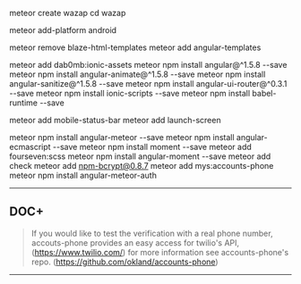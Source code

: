 
meteor create wazap
cd wazap

meteor add-platform android

meteor remove blaze-html-templates
meteor add angular-templates

meteor add dab0mb:ionic-assets
meteor npm install angular@^1.5.8 --save
meteor npm install angular-animate@^1.5.8 --save
meteor npm install angular-sanitize@^1.5.8 --save
meteor npm install angular-ui-router@^0.3.1 --save
meteor npm install ionic-scripts --save
meteor npm install babel-runtime --save

meteor add mobile-status-bar
meteor add launch-screen

meteor npm install angular-meteor --save
meteor npm install angular-ecmascript --save
meteor npm install moment --save
meteor add fourseven:scss
meteor npm install angular-moment --save
meteor add check
meteor add npm-bcrypt@0.8.7
meteor add mys:accounts-phone
meteor npm install angular-meteor-auth

----
DOC+
----
>If you would like to test the verification with a real phone number, 
>accouts-phone provides an easy access for twilio's API, (https://www.twilio.com/)
>for more information see accounts-phone's repo. (https://github.com/okland/accounts-phone)
----